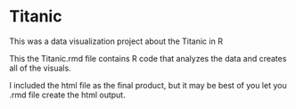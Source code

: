 # Titanic
This was a data visualization project about the Titanic in R

This the Titanic.rmd file contains R code that analyzes the data and creates all of the visuals.

I included the html file as the final product, but it may be best of you let you .rmd file create
the html output.
